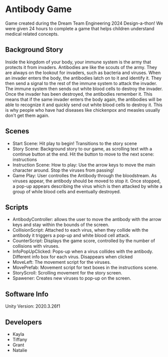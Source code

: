 # Antibody Game

Game created during the Dream Team Engineering 2024 Design-a-thon! We were given 24 hours to complete a game that helps children understand medical related concepts.

## Background Story
Inside the kingdom of your body, your immune system is the army that protects it from invaders. Antibodies are like the scouts of the army. They are always on the lookout for invaders, such as bacteria and viruses. When an invader enters the body, the antibodies latch on to it and identify it. They then send a signal to the rest of the immune system to attack the invader. The immune system then sends out white blood cells to destroy the invader. Once the invader has been destroyed, the antibodies remember it. This means that if the same invader enters the body again, the antibodies will be able to recognize it and quickly send out white blood cells to destroy it. This is why people who have had diseases like chickenpox and measles usually don't get them again.

## Scenes
- Start Scene: Hit play to begin! Transitions to the story scene
- Story Scene: Background story to our game, as scrolling text with a continue button at the end. Hit the button to move to the next scene: instructions
- Instruction Scene: How to play: Use the arrow keys to move the main character around. Stop the viruses from passing!
- Game Play: User controlles the Antibody through the bloodstream. As viruses appear, the antibody should be moved to stop it. Once stopped, a pop-up appears describing the virus which is then attacked by white a group of while blood cells and eventually destroyed.

## Scripts
- AntibodyController: allows the user to move the antibody with the arrow keys and stay within the bounds of the screen.
- CollisionScript: Attached to each virus, when they collide with the antibody it triggers a pop-up and white blood cell attack.
- CounterScript: Displays the game score, controlled by the number of collisions with viruses.
- InfoPopUpClicked: Pops-up when a virus collides with the antibody. Different info box for each virus. Disappears when clicked
- MoveLeft: The movement script for the viruses.
- MovePrefab: Movement script for text boxes in the instructions scene.
- StoryScroll: Scrolling movement for the story screen.
- Spawener: Creates new viruses to pop-up on the screen.

## Software Info
Unity Version: 2020.3.26f1

## Developers
- Kayla
- Tiffany
- Grant
- Natalie
